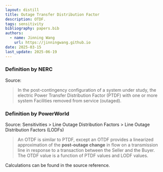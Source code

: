 ```yaml
---
layout: distill
title: Outage Transfer Distribution Factor
description: OTDF.
tags: sensitivity
bibliography: papers.bib
authors:
  - name: Jinning Wang
    url: https://jinningwang.github.io
date: 2025-03-15
last_update: 2025-06-19
---
```


### Definition by NERC

Source: <d-cite key="nerc2024glossary"></d-cite>

> In the post-contingency configuration of a system under study, the electric Power Transfer Distribution Factor (PTDF) with one or more system Facilities removed from service (outaged).

### Definition by PowerWorld

Source: <d-cite key="powerworld2025manual"></d-cite> Sensitivities > Line Outage Distribution Factors > Line Outage Distribution Factors (LODFs)

> An OTDF is similar to PTDF, except an OTDF provides a linearized approximation of the **post-outage change** in flow on a transmission line in response to a transaction between the Seller and the Buyer. The OTDF value is a function of PTDF values and LODF values.

Calculations can be found in the source reference.
